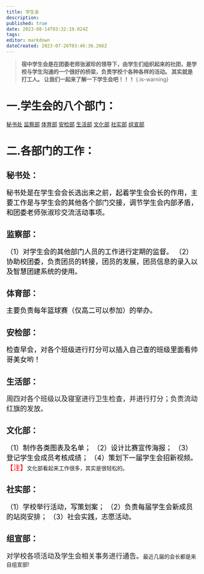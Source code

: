 ```yaml
---
title: 学生会
description: 
published: true
date: 2023-08-14T03:32:19.024Z
tags: 
editor: markdown
dateCreated: 2023-07-26T03:46:36.266Z
---
```


>  **<font size=5></font>宿中学生会是在团委老师张淑珍的领导下，由学生们组织起来的社团，是学校与学生沟通的一个很好的桥梁，负责学校个各种各样的活动。<span class="heimu" > 其实就是打工人。</span>
> 让我们一起来了解一下学生会吧！！！**
{.is-warning}
# 一.学生会的八个部门：
  [秘书处](#秘书处)  [监察部](#监察部)  [体育部](#体育部)  [安检部](#安检部)
  [生活部](#生活部)  [文化部](#文化部)  [社实部](#社实部)  [组宣部](#组宣部)

# 二.各部门的工作：
## 秘书处：
<font color=black size=4>秘书处是在学生会会长选出来之前，起着学生会会长的作用，主要工作是与学生会的其他各个部门交接，调节学生会内部矛盾，和团委老师张淑珍交流活动事项。</font>
## 监察部：<font color=black size=4>
  （1）对学生会的其他部门人员的工作进行定期的监督。
  （2）协助校团委，负责团员的转接，团员的发展，团员信息的录入以及智慧团建系统的使用。</font>
## 体育部：
  <font color=black size=4>主要负责每年篮球赛<span class="heimu">（仅高二可以参加）</span>的举办。</font>
## 安检部：
<font color=black size=4>检查早会，对各个班级进行打分<span class="heimu" title="好处">可以插入自己查的班级里面看帅哥美女哟！</span></font>
## 生活部：
<font size=4>周四对各个班级以及寝室进行卫生检查，并进行打分；负责流动红旗的发放。</font>
## 文化部：
<font color=black size=4>（1）制作各类图表及名单；
  （2）设计比赛宣传海报；
  （3）登记学生会成员考核成绩；
  （4）策划下一届学生会招新视频。</font>
  <font color=red size=4>【注】</font>文化部看起来工作很多，其实是很轻松的。
## 社实部：
<font color=black size=4>（1）学校举行活动，写策划案；
  （2）负责每届学生会新成员的站岗安排；
  （3）社会实践，志愿活动。</font>
  ## 组宣部：
<font size=4>对学校各项活动及学生会相关事务进行通告。</font><span class="heimu" title="悄悄话">最近几届的会长都是来自组宣部!</span>



